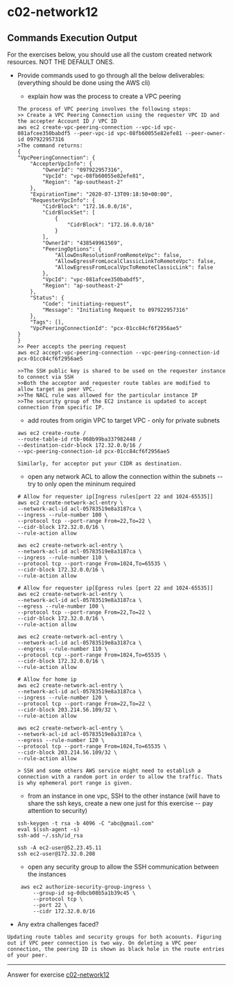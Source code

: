 # c02-network12

## Commands Execution Output

For the exercises below, you should use all the custom created network resources. NOT THE DEFAULT ONES.

- Provide commands used to go through all the below deliverables: (everything should be done using the AWS cli)

  - explain how was the process to create a VPC peering
  ```
  The process of VPC peering involves the following steps:
  >> Create a VPC Peering Connection using the requester VPC ID and the accepter Account ID / VPC ID
  aws ec2 create-vpc-peering-connection --vpc-id vpc-081afcee350babdf5 --peer-vpc-id vpc-08fb60055e82efe81 --peer-owner-id 097922957316
  >The command returns:
  {
  "VpcPeeringConnection": {
      "AccepterVpcInfo": {
          "OwnerId": "097922957316",
          "VpcId": "vpc-08fb60055e82efe81",
          "Region": "ap-southeast-2"
      },
      "ExpirationTime": "2020-07-13T09:18:50+00:00",
      "RequesterVpcInfo": {
          "CidrBlock": "172.16.0.0/16",
          "CidrBlockSet": [
              {
                  "CidrBlock": "172.16.0.0/16"
              }
          ],
          "OwnerId": "438549961569",
          "PeeringOptions": {
              "AllowDnsResolutionFromRemoteVpc": false,
              "AllowEgressFromLocalClassicLinkToRemoteVpc": false,
              "AllowEgressFromLocalVpcToRemoteClassicLink": false
          },
          "VpcId": "vpc-081afcee350babdf5",
          "Region": "ap-southeast-2"
      },
      "Status": {
          "Code": "initiating-request",
          "Message": "Initiating Request to 097922957316"
      },
      "Tags": [],
      "VpcPeeringConnectionId": "pcx-01cc84cf6f2956ae5"
  }
  }
  >> Peer accepts the peering request
  aws ec2 accept-vpc-peering-connection --vpc-peering-connection-id pcx-01cc84cf6f2956ae5

  >>The SSH public key is shared to be used on the requester instance to connect via SSH
  >>Both the acceptor and requester route tables are modified to allow target as peer VPC.
  >>The NACL rule was allowed for the particular instance IP
  >>The security group of the EC2 instance is updated to accept connection from specific IP.

  ```

  - add routes from origin VPC to target VPC - only for private subnets
  ```
  aws ec2 create-route /
  --route-table-id rtb-068b99ba337982448 /
  --destination-cidr-block 172.32.0.0/16 /
  --vpc-peering-connection-id pcx-01cc84cf6f2956ae5

  Similarly, for acceptor put your CIDR as destination.

  ```
  - open any network ACL to allow the connection within the subnets -- try to   only open the mininum required

  ```
  # Allow for requester ip[Ingress rules[port 22 and 1024-65535]]
  aws ec2 create-network-acl-entry \
  --network-acl-id acl-05783519e8a3187ca \
  --ingress --rule-number 100 \
  --protocol tcp --port-range From=22,To=22 \
  --cidr-block 172.32.0.0/16 \
  --rule-action allow
  
  aws ec2 create-network-acl-entry \
  --network-acl-id acl-05783519e8a3187ca \
  --ingress --rule-number 110 \
  --protocol tcp --port-range From=1024,To=65535 \
  --cidr-block 172.32.0.0/16 \
  --rule-action allow

  # Allow for requester ip[Egress rules [port 22 and 1024-65535]]
  aws ec2 create-network-acl-entry \
  --network-acl-id acl-05783519e8a3187ca \
  --egress --rule-number 100 \
  --protocol tcp --port-range From=22,To=22 \
  --cidr-block 172.32.0.0/16 \
  --rule-action allow
  
  aws ec2 create-network-acl-entry \
  --network-acl-id acl-05783519e8a3187ca \
  --engress --rule-number 110 \
  --protocol tcp --port-range From=1024,To=65535 \
  --cidr-block 172.32.0.0/16 \
  --rule-action allow

  # Allow for home ip
  aws ec2 create-network-acl-entry \
  --network-acl-id acl-05783519e8a3187ca \
  --ingress --rule-number 120 \
  --protocol tcp --port-range From=22,To=22 \
  --cidr-block 203.214.56.109/32 \
  --rule-action allow
  
  aws ec2 create-network-acl-entry \
  --network-acl-id acl-05783519e8a3187ca \
  --egress --rule-number 120 \
  --protocol tcp --port-range From=1024,To=65535 \
  --cidr-block 203.214.56.109/32 \
  --rule-action allow

  > SSH and some others AWS service might need to establish a connection with a random port in order to allow the traffic. Thats is why ephemeral port range is given.

  ```
  - from an instance in one vpc, SSH to the other instance (will have to share   the ssh keys, create a new one just for this exercise -- pay attention to   security)
   ```
  ssh-keygen -t rsa -b 4096 -C "abc@gmail.com"
  eval $(ssh-agent -s)
  ssh-add ~/.ssh/id_rsa

  ssh -A ec2-user@52.23.45.11
  ssh ec2-user@172.32.0.208
   ```
  - open any security group to allow the SSH communication between the   instances
   ```
    aws ec2 authorize-security-group-ingress \
        --group-id sg-0dbcb08b5a1b39c45 \
        --protocol tcp \
        --port 22 \
        --cidr 172.32.0.0/16
   ```  


- Any extra challenges faced?
```
Updating route tables and security groups for both acoounts. Figuring out if VPC peer connection is two way. On deleting a VPC peer connection, the peering ID is shown as black hole in the route entries of your peer.
```



***
Answer for exercise [c02-network12](https://github.com/devopsacademyau/academy/blob/893381c6f0b69434d9e8597d3d4b1c17f9bc1371/classes/02class/exercises/c02-network12/README.md)
